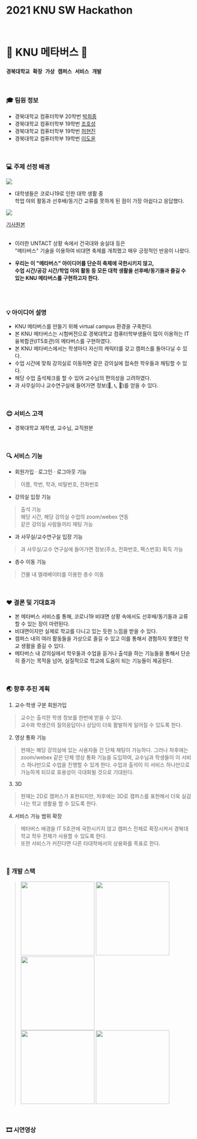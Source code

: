 # 2021 KNU SW Hackathon

<br>

# :milky_way: KNU 메타버스 :milky_way:

### `경북대학교 확장 가상 캠퍼스 서비스 개발`

<br>

### :mortar_board: 팀원 정보
- 경북대학교 컴퓨터학부 20학번 [박희중](https://github.com/heej-ng)
- 경북대학교 컴퓨터학부 19학번 [조호성](https://github.com/Johoseong)
- 경북대학교 컴퓨터학부 19학번 [허현진](https://github.com/heohyeonjin)
- 경북대학교 컴퓨터학부 19학번 [이도윤](https://github.com/idoburnish)

<br>

### :computer: 주제 선정 배경
 <img src="https://insight-prd-data.s3.ap-northeast-2.amazonaws.com/wp-content/uploads/2020/07/003.png"><br>
- 대학생들은 코로나19로 인한 대학 생활 중 <br>
 학업 야외 활동과 선후배/동기간 교류를 못하게 된 점이 가장 아쉽다고 응답했다.

<img src="https://user-images.githubusercontent.com/62900140/126696409-1da06baf-8439-45c2-96f4-68cef2802f29.png">

 [기사원본](http://www.civicnews.com/news/articleView.html?idxno=31752) 
 <br><br>
-  이러한 UNTACT 상황 속에서 건국대와 숭실대 등은 <br>
  "메타버스" 기술을 이용하여 비대면 축제를 개최했고 매우 긍정적인 반응이 나왔다.

- **우리는 이 "메타버스" 아이디어를 단순히 축제에 국한시키지 않고,<br>
 수업 시간/공강 시간/학업 야외 활동 등 모든 대학 생활을 선후배/동기들과 즐길 수 있는 KNU 메타버스를 구현하고자 한다.**

<br>
<br>

### :bulb: 아이디어 설명
- KNU 메타버스를 만들기 위해 virtual campus 환경을 구축한다. <br>
- 본 KNU 메타버스는 시험버전으로 경북대학교 컴퓨터학부생들이 많이 이용하는 IT융복합관(IT5호관)의 메타버스를 구현하였다. <br>
- 본 KNU 메타버스에서는 학생마다 자신의 캐릭터를 갖고 캠퍼스를 돌아다닐 수 있다. <br>
- 수업 시간에 맞춰 강의실로 이동하면 같은 강의실에 접속한 학우들과 채팅할 수 있다.
- 해당 수업 출석체크를 할 수 있어 교수님의 편의성을 고려하였다.
- 과 사무실이나 교수연구실에 들어가면 정보(:email:, :telephone_receiver:, :fax:)를 얻을 수 있다. <br>

<br>

### :blush: 서비스 고객
- 경북대학교 재학생, 교수님, 교직원분

<br>

### :mag: 서비스 기능
- 회원가입 · 로그인 · 로그아웃 기능<br>
> 이름, 학번, 학과, 비밀번호, 전화번호<br>
- 강의실 입장 기능
> 출석 기능<br>
> 해당 시간, 해당 강의실 수업의 zoom/webex 연동<br>
> 같은 강의실 사람들끼리 채팅 가능
- 과 사무실/교수연구실 입장 기능
> 과 사무실/교수 연구실에 들어가면 정보(주소, 전화번호, 팩스번호) 획득 가능
- 층수 이동 기능
> 건물 내 엘레베이터를 이용한 층수 이동

<br>

### :hearts: 결론 및 기대효과
- 본 메타버스 서비스를 통해, 코로나19 비대면 상황 속에서도 선후배/동기들과 교류할 수 있는 장이 마련된다.
- 비대면이지만 실제로 학교를 다니고 있는 듯한 느낌을 받을 수 있다.
- 캠퍼스 내의 여러 활동들을 가상으로 즐길 수 있고 이를 통해서 경험하지 못했던 학교 생활을 즐길 수 있다.
- 메타버스 내 강의실에서 학우들과 수업을 듣거나 출석을 하는 기능들을 통해서 단순히 즐기는 목적을 넘어, 실질적으로 학교에 도움이 되는 기능들이 제공된다.

<br>

### :earth_asia: 향후 추진 계획
1. 교수·학생 구분 회원가입 <br>
> 교수는 출석한 학생 정보를 한번에 받을 수 있다. <br>
> 교수와 학생간의 질의응답이나 상담이 더욱 활발하게 일어질 수 있도록 한다.
2. 영상 통화 기능
> 현재는 해당 강의실에 있는 사용자들 간 단체 채팅이 가능하다. 그러나 차후에는 zoom/webex 같은 단체 영상 통화 기능을 도입하여, 교수님과 학생들이 이 서비스 하나만으로 수업을 진행할 수 있게 한다.
> 수업과 출석이 이 서비스 하나만으로 가능하게 되므로 효용성이 극대화될 것으로 기대된다.
3. 3D
> 현재는 2D로 캠퍼스가 표현되지만, 차후에는 3D로 캠퍼스를 표현해서 더욱 실감나는 학교 생활을 할 수 있도록 한다.
4. 서비스 가능 범위 확장
> 메타버스 배경을 IT 5호관에 국한시키지 않고 캠퍼스 전체로 확장시켜서 경북대학교 학우 전체가 사용할 수 있도록 한다. <br>
> 또한 서비스가 커진다면 다른 타대학에서의 상용화를 목표로 한다.

<br>

### :wrench: 개발 스택

> <img src="https://user-images.githubusercontent.com/80497254/126691805-c1dd06c2-0629-48ac-8274-6e9a3d06ae34.png" width="200"> 
> <img src="https://user-images.githubusercontent.com/80497254/126691915-f2bce740-000c-4419-a5f6-d72f93761874.png" width="200"> 
> <img src="https://user-images.githubusercontent.com/80497254/126691859-758538fc-a8bc-4b74-8009-8eb319475060.png" width="200"> <br>
> 
> <img src="https://user-images.githubusercontent.com/80497254/126691900-1876c4d6-e501-4b72-b33f-ca21980c6887.png" width="200"> 
> <img src="https://user-images.githubusercontent.com/80497254/126691839-3997f032-3519-451f-92f0-176a2ee1805c.png" width="200"> <br>

<br>

### 🎞 시연영상

<br>
